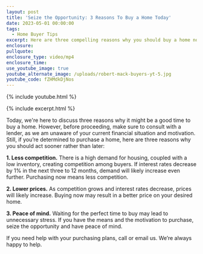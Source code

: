 ```yaml
---
layout: post
title: 'Seize the Opportunity: 3 Reasons To Buy a Home Today'
date: 2023-05-01 00:00:00
tags:
  - Home Buyer Tips
excerpt: Here are three compelling reasons why you should buy a home now.
enclosure:
pullquote:
enclosure_type: video/mp4
enclosure_time:
use_youtube_image: true
youtube_alternate_image: /uploads/robert-mack-buyers-yt-5.jpg
youtube_code: fZHMdkDjNos
---
```

{% include youtube.html %}

{% include excerpt.html %}

Today, we're here to discuss three reasons why it might be a good time to buy a home. However, before proceeding, make sure to consult with a lender, as we am unaware of your current financial situation and motivation. Still, if you’re determined to purchase a home, here are three reasons why you should act sooner rather than later:&nbsp;

**1\. Less competition.** There is a high demand for housing, coupled with a low inventory, creating competition among buyers. If interest rates decrease by 1% in the next three to 12 months, demand will likely increase even further. Purchasing now means less competition.

**2\. Lower prices.** As competition grows and interest rates decrease, prices will likely increase. Buying now may result in a better price on your desired home.&nbsp;

**3\. Peace of mind.** Waiting for the perfect time to buy may lead to unnecessary stress. If you have the means and the motivation to purchase, seize the opportunity and have peace of mind.

If you need help with your purchasing plans, call or email us. We’re always happy to help.